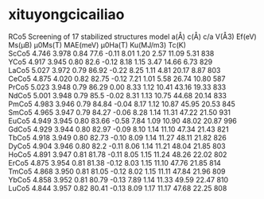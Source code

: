 # xituyongcicailiao
RCo5  Screening of 17 stabilized structures
model  a(Å)   c(Å)   c/a  V(Å3) Ef(eV)  Ms(μB)  μ0Ms(T)  MAE(meV)  μ0Ha(T)  Ku(MJ/m3)  Tc(K)  
ScCo5  4.746  3.978  0.84 77.6  -0.11    8.01    1.20     2.57      11.09     5.31      838    
YCo5   4.917  3.945  0.80 82.6  -0.12    8.18    1.15     3.47      14.66     6.73      829    
LaCo5  5.027  3.972  0.79 86.92 -0.22    8.25    1.11     4.81      20.17     8.87      803    
CeCo5  4.875  4.020  0.82 82.75 -0.12    7.21    1.01     5.58      26.74     10.80     587    
PrCo5  5.023  3.948  0.79 86.29  0.00    8.33    1.12     10.41     43.16     19.33     833    
NdCo5  5.001  3.948  0.79 85.5	-0.02    8.31    1.13     10.75     44.68     20.14     833    
PmCo5  4.983  3.946  0.79 84.84	-0.04    8.17    1.12 	  10.87     45.95     20.53     845    
SmCo5  4.965  3.947  0.79 84.27	-0.06    8.28    1.14 	  11.31     47.22     21.50     931   
EuCo5  4.949  3.945  0.80 83.66	-0.58    7.84    1.09 	  10.90     48.02     20.87     996    
GdCo5  4.929  3.944  0.80 82.97	-0.09    8.10    1.14 	  11.10     47.34     21.43     821    
TbCo5  4.918  3.949  0.80 82.73	-0.10    8.09    1.14 	  11.27     48.11     21.82     826    
DyCo5  4.904  3.946  0.80 82.2	-0.11    8.06    1.14 	  11.21     48.04     21.85     803    
HoCo5  4.891  3.947  0.81 81.78	-0.11    8.05    1.15 	  11.24     48.26     22.02     802    
ErCo5  4.875  3.954  0.81 81.38	-0.12    8.03    1.15 	  11.10     47.76     21.85     814    
TmCo5  4.868  3.950  0.81 81.05	-0.12    8.02    1.15 	  11.11     47.84     21.96     809    
YbCo5  4.858  3.952  0.81 80.79	-0.13    7.89    1.14 	  11.33     49.59     22.47     810    
LuCo5  4.844  3.957  0.82 80.41	-0.13    8.09    1.17 	  11.17     47.68     22.25     808    
